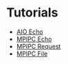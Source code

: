 # Tutorials

 * [AIO Echo](aio_echo)
 * [MPIPC Echo](mpipc_echo)
 * [MPIPC Request](mpipc_request)
 * [MPIPC File](mpipc_file)
